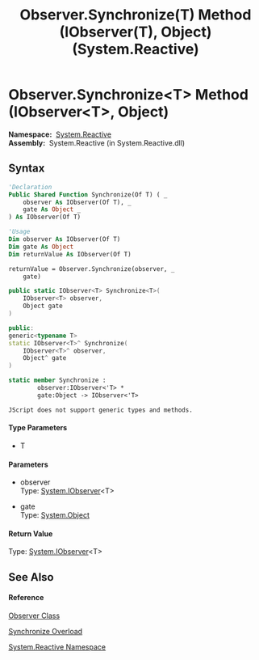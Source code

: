 ﻿---
title: Observer.Synchronize(T) Method (IObserver(T), Object) (System.Reactive)
TOCTitle: Synchronize(T) Method (IObserver(T), Object)
ms:assetid: M:System.Reactive.Observer.Synchronize``1(System.IObserver{``0},System.Object)
ms:mtpsurl: https://msdn.microsoft.com/en-us/library/Hh229613(v=VS.103)
ms:contentKeyID: 36069028
ms.date: 06/28/2011
mtps_version: v=VS.103
dev_langs:
- vb
- csharp
- c++
- fsharp
- jscript
---

# Observer.Synchronize\<T\> Method (IObserver\<T\>, Object)

**Namespace:**  [System.Reactive](hh229356\(v=vs.103\).md)  
**Assembly:**  System.Reactive (in System.Reactive.dll)

## Syntax

``` vb
'Declaration
Public Shared Function Synchronize(Of T) ( _
    observer As IObserver(Of T), _
    gate As Object _
) As IObserver(Of T)
```

``` vb
'Usage
Dim observer As IObserver(Of T)
Dim gate As Object
Dim returnValue As IObserver(Of T)

returnValue = Observer.Synchronize(observer, _
    gate)
```

``` csharp
public static IObserver<T> Synchronize<T>(
    IObserver<T> observer,
    Object gate
)
```

``` c++
public:
generic<typename T>
static IObserver<T>^ Synchronize(
    IObserver<T>^ observer, 
    Object^ gate
)
```

``` fsharp
static member Synchronize : 
        observer:IObserver<'T> * 
        gate:Object -> IObserver<'T> 
```

``` jscript
JScript does not support generic types and methods.
```

#### Type Parameters

  - T

#### Parameters

  - observer  
    Type: [System.IObserver](https://msdn.microsoft.com/en-us/library/Dd783449)\<T\>  

<!-- end list -->

  - gate  
    Type: [System.Object](https://msdn.microsoft.com/en-us/library/e5kfa45b)  

#### Return Value

Type: [System.IObserver](https://msdn.microsoft.com/en-us/library/Dd783449)\<T\>  

## See Also

#### Reference

[Observer Class](hh229899\(v=vs.103\).md)

[Synchronize Overload](hh212082\(v=vs.103\).md)

[System.Reactive Namespace](hh229356\(v=vs.103\).md)


